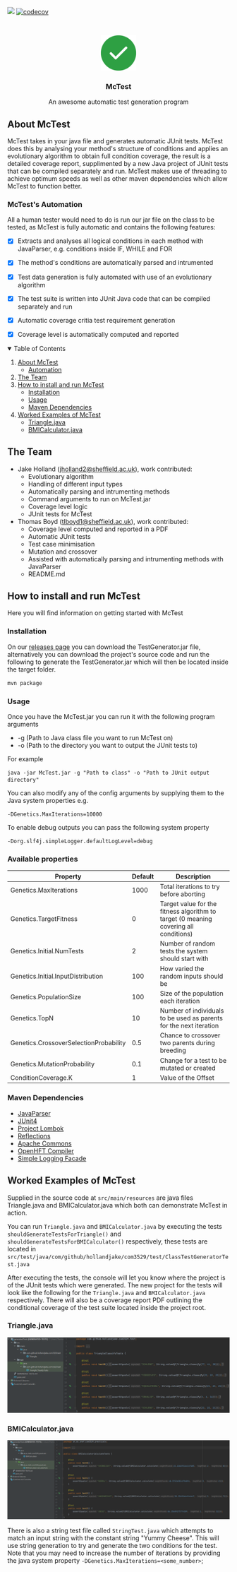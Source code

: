 ![](https://github.com/hollandjake/McTest/actions/workflows/main.yml/badge.svg)
[![codecov](https://codecov.io/gh/hollandjake/McTest/branch/master/graph/badge.svg?token=xtiWkmR3P9)](https://codecov.io/gh/hollandjake/McTest)

<br />
<p align="center">
  <a href="https://github.com/hollandjake/COM3529">
    <img src=".github/images/logo.png" alt="Logo" width="80" height="80">
  </a>

  <h3 align="center">McTest</h3>

  <p align="center">
    An awesome automatic test generation program
  </p>
</p>

## About McTest
McTest takes in your java file and generates automatic JUnit tests. McTest does this by analysing your method's structure of conditions and applies an evolutionary 
algorithm to obtain full condition coverage, the result is a detailed coverage report, supplimented by a new Java project of JUnit tests 
that can be compiled separately and run. McTest makes use of threading to achieve optimum speeds as well as other maven dependencies which allow McTest to function better.

### McTest's Automation
All a human tester would need to do is run our jar file on the class to be tested, as McTest is fully automatic and contains the following features:
- [x] Extracts and analyses all logical conditions in each method with JavaParser, e.g. conditions inside IF, WHILE and FOR
- [x] The method's conditions are automatically parsed and intrumented
- [x] Test data generation is fully automated with use of an evolutionary algorithm
- [x] The test suite is written into JUnit Java code that can be compiled separately and run
- [x] Automatic coverage critia test requirement generation
- [x] Coverage level is automatically computed and reported


<!-- TABLE OF CONTENTS -->
<details open="open">
  <summary>Table of Contents</summary>
  <ol>
    <li>
      <a href="#about-mctest">About McTest</a>
      <ul>
        <li><a href="#mctests-automation">Automation</a></li>
      </ul
    </li>
    <li>
      <a href="#the-team">The Team</a>
    </li>
    <li>
      <a href="#how-to-install-and-run-mctest">How to install and run McTest</a>
      <ul>
        <li><a href="#installation">Installation</a></li>
        <li><a href="#usage">Usage</a></li>
        <li><a href="#maven-dependencies">Maven Dependencies </a></li>
      </ul>
    </li>
    <li>
      <a href="#worked-examples-of-mctest">Worked Examples of McTest</a>
      <ul>
        <li><a href="#trianglejava">Triangle.java</a></li>
        <li><a href="#bmicalculatorjava">BMICalculator.java</a></li>
      </ul>
    </li>
  </ol>
</details>

## The Team
* Jake Holland (jholland2@sheffield.ac.uk), work contributed:
    * Evolutionary algorithm
    * Handling of different input types
    * Automatically parsing and intrumenting methods
    * Command arguments to run on McTest.jar
    * Coverage level logic
    * JUnit tests for McTest
* Thomas Boyd (tlboyd1@sheffield.ac.uk), work contributed:
    * Coverage level computed and reported in a PDF
    * Automatic JUnit tests
    * Test case minimisation
    * Mutation and crossover
    * Assisted with automatically parsing and intrumenting methods with JavaParser
    * README.md

## How to install and run McTest
Here you will find information on getting started with McTest

### Installation 
On our [releases page](https://github.com/hollandjake/COM3529/releases/) you can download the TestGenerator.jar file, 
alternatively you can download the project's source code and run the following to generate the TestGenerator.jar which will then be located inside the target folder.
```sh
mvn package
  ```

### Usage 
Once you have the McTest.jar you can run it with the following program arguments
* -g (Path to Java class file you want to run McTest on)
* -o (Path to the directory you want to output the JUnit tests to)

For example
```shell
java -jar McTest.jar -g "Path to class" -o "Path to JUnit output directory"
  ```

You can also modify any of the config arguments by supplying them to the Java system properties e.g.
```shell
-DGenetics.MaxIterations=10000
```

To enable debug outputs you can pass the following system property
```shell
-Dorg.slf4j.simpleLogger.defaultLogLevel=debug
```

### Available properties
| Property | Default | Description |
| -------- | ------- | ----------- |
| Genetics.MaxIterations | 1000 | Total iterations to try before aborting |
| Genetics.TargetFitness | 0 | Target value for the fitness algorithm to target (0 meaning covering all conditions) |
| Genetics.Initial.NumTests | 2 | Number of random tests the system should start with |
| Genetics.Initial.InputDistribution | 100 | How varied the random inputs should be |
| Genetics.PopulationSize | 100 | Size of the population each iteration |
| Genetics.TopN | 10 | Number of individuals to be used as parents for the next iteration |
| Genetics.CrossoverSelectionProbability | 0.5 | Chance to crossover two parents during breeding |
| Genetics.MutationProbability | 0.1 | Change for a test to be mutated or created |
| ConditionCoverage.K | 1 | Value of the Offset |

### Maven Dependencies 
* [JavaParser](https://github.com/javaparser/javaparser "JavaParser's Github")
* [JUnit4](https://github.com/junit-team/junit4 "JUnit4's Github")
* [Project Lombok](https://projectlombok.org/ "Project Lombok's Website")
* [Reflections](https://github.com/ronmamo/reflections "Reflections's Github")
* [Apache Commons](https://github.com/apache/commons-lang "Apache Commons Github")
* [OpenHFT Compiler](https://mvnrepository.com/artifact/net.openhft/compiler "OpenHFT's Website")
* [Simple Logging Facade](http://www.slf4j.org/ "Simple Logging Facade's Website")

## Worked Examples of McTest
Supplied in the source code at `src/main/resources` are java files Triangle.java and BMICalculator.java which both can demonstrate McTest in action.

You can run `Triangle.java` and `BMICalculator.java` by executing the tests `shouldGenerateTestsForTriangle()` and `shouldGenerateTestsForBMICalculator()` respectively, 
these tests are located in `src/test/java/com/github/hollandjake/com3529/test/ClassTestGeneratorTest.java`

After executing the tests, the console will let you know where the project is of the JUnit tests which were generated. The new project for the tests will look like the 
following for the `Triangle.java` and `BMICalculator.java` respectively. There will also be a coverage report PDF outlining the conditional coverage of the test suite located inside the project root.

### Triangle.java
![Triangle.java tests](.github/images/Triangletests.png)
### BMICalculator.java
![BMICalculator.java tests](.github/images/BMItests.png)

There is also a string test file called `StringTest.java` which attempts to match an input string with the constant string "Yummy Cheese". This will use string generation to try and generate the two conditions for the test.
Note that you may need to increase the number of iterations by providing the java system property `-DGenetics.MaxIterations=<some_number>`;
